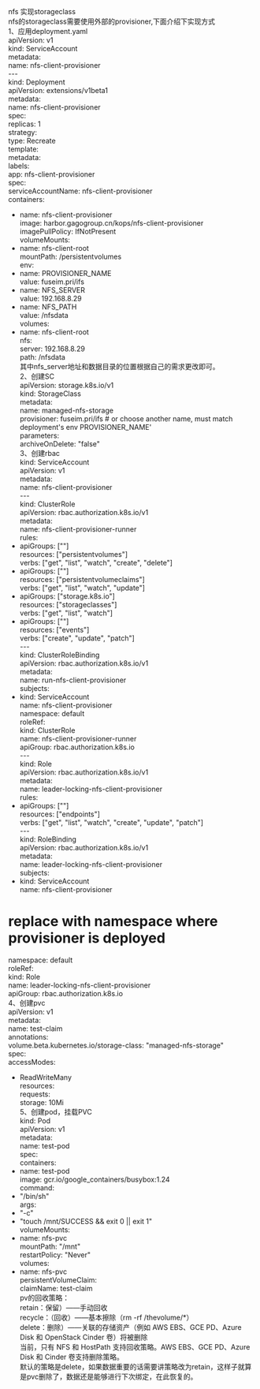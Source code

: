 nfs 实现storageclass</br>
nfs的storageclass需要使用外部的provisioner,下面介绍下实现方式</br>
1、应用deployment.yaml</br>
apiVersion: v1</br>
kind: ServiceAccount</br>
metadata:</br>
name: nfs-client-provisioner</br>
---</br>
kind: Deployment</br>
apiVersion: extensions/v1beta1</br>
metadata:</br>
name: nfs-client-provisioner</br>
spec:</br>
replicas: 1</br>
strategy:</br>
type: Recreate</br>
template:</br>
metadata:</br>
labels:</br>
app: nfs-client-provisioner</br>
spec:</br>
serviceAccountName: nfs-client-provisioner</br>
containers:</br>
- name: nfs-client-provisioner</br>
image: harbor.gagogroup.cn/kops/nfs-client-provisioner</br>
imagePullPolicy: IfNotPresent</br>
volumeMounts:</br>
- name: nfs-client-root</br>
mountPath: /persistentvolumes</br>
env:</br>
- name: PROVISIONER_NAME</br>
value: fuseim.pri/ifs</br>
- name: NFS_SERVER</br>
value: 192.168.8.29</br>
- name: NFS_PATH</br>
value: /nfsdata</br>
volumes:</br>
- name: nfs-client-root</br>
nfs:</br>
server: 192.168.8.29</br>
path: /nfsdata</br>
其中nfs_server地址和数据目录的位置根据自己的需求更改即可。</br>
2、创建SC</br>
apiVersion: storage.k8s.io/v1</br>
kind: StorageClass</br>
metadata:</br>
name: managed-nfs-storage</br>
provisioner: fuseim.pri/ifs # or choose another name, must match deployment's env PROVISIONER_NAME'</br>
parameters:</br>
archiveOnDelete: "false"</br>
3、创建rbac</br>
kind: ServiceAccount</br>
apiVersion: v1</br>
metadata:</br>
name: nfs-client-provisioner</br>
---</br>
kind: ClusterRole</br>
apiVersion: rbac.authorization.k8s.io/v1</br>
metadata:</br>
name: nfs-client-provisioner-runner</br>
rules:</br>
- apiGroups: [""]</br>
resources: ["persistentvolumes"]</br>
verbs: ["get", "list", "watch", "create", "delete"]</br>
- apiGroups: [""]</br>
resources: ["persistentvolumeclaims"]</br>
verbs: ["get", "list", "watch", "update"]</br>
- apiGroups: ["storage.k8s.io"]</br>
resources: ["storageclasses"]</br>
verbs: ["get", "list", "watch"]</br>
- apiGroups: [""]</br>
resources: ["events"]</br>
verbs: ["create", "update", "patch"]</br>
---</br>
kind: ClusterRoleBinding</br>
apiVersion: rbac.authorization.k8s.io/v1</br>
metadata:</br>
name: run-nfs-client-provisioner</br>
subjects:</br>
- kind: ServiceAccount</br>
name: nfs-client-provisioner</br>
namespace: default</br>
roleRef:</br>
kind: ClusterRole</br>
name: nfs-client-provisioner-runner</br>
apiGroup: rbac.authorization.k8s.io</br>
---</br>
kind: Role</br>
apiVersion: rbac.authorization.k8s.io/v1</br>
metadata:</br>
name: leader-locking-nfs-client-provisioner</br>
rules:</br>
- apiGroups: [""]</br>
resources: ["endpoints"]</br>
verbs: ["get", "list", "watch", "create", "update", "patch"]</br>
---</br>
kind: RoleBinding</br>
apiVersion: rbac.authorization.k8s.io/v1</br>
metadata:</br>
name: leader-locking-nfs-client-provisioner</br>
subjects:</br>
- kind: ServiceAccount</br>
name: nfs-client-provisioner</br>
# replace with namespace where provisioner is deployed</br>
namespace: default</br>
roleRef:</br>
kind: Role</br>
name: leader-locking-nfs-client-provisioner</br>
apiGroup: rbac.authorization.k8s.io</br>
4、创建pvc</br>
apiVersion: v1</br>
metadata:</br>
name: test-claim</br>
annotations:</br>
volume.beta.kubernetes.io/storage-class: "managed-nfs-storage"</br>
spec:</br>
accessModes:</br>
- ReadWriteMany</br>
resources:</br>
requests:</br>
storage: 10Mi</br>
5、创建pod，挂载PVC</br>
kind: Pod</br>
apiVersion: v1</br>
metadata:</br>
name: test-pod</br>
spec:</br>
containers:</br>
- name: test-pod</br>
image: gcr.io/google_containers/busybox:1.24</br>
command:</br>
- "/bin/sh"</br>
args:</br>
- "-c"</br>
- "touch /mnt/SUCCESS && exit 0 || exit 1"</br>
volumeMounts:</br>
- name: nfs-pvc</br>
mountPath: "/mnt"</br>
restartPolicy: "Never"</br>
volumes:</br>
- name: nfs-pvc</br>
persistentVolumeClaim:</br>
claimName: test-claim</br>
pv的回收策略：</br>
retain：保留）——手动回收</br>
recycle：（回收）——基本擦除（rm -rf /thevolume/*）</br>
delete：删除）——关联的存储资产（例如 AWS EBS、GCE PD、Azure Disk 和 OpenStack Cinder 卷）将被删除</br>
当前，只有 NFS 和 HostPath 支持回收策略。AWS EBS、GCE PD、Azure Disk 和 Cinder 卷支持删除策略。</br>
默认的策略是delete，如果数据重要的话需要讲策略改为retain，这样子就算是pvc删除了，数据还是能够进行下次绑定，在此恢复的。</br>
</br>
</br>
</br>
